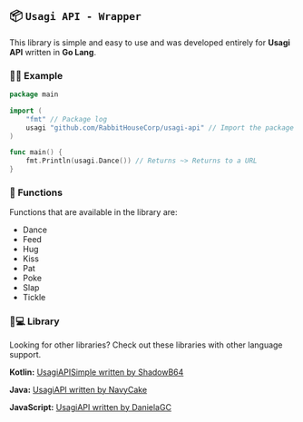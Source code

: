 ## 📦 `Usagi API - Wrapper`
This library is simple and easy to use and was developed entirely for **Usagi API** written in **Go Lang**.


### 👨‍🏫 Example
```go
package main

import (
	"fmt" // Package log
	usagi "github.com/RabbitHouseCorp/usagi-api" // Import the package
)

func main() {
	fmt.Println(usagi.Dance()) // Returns ~> Returns to a URL
}
```

### 🔌 Functions
Functions that are available in the library are:
- Dance
- Feed
- Hug
- Kiss
- Pat
- Poke
- Slap
- Tickle


### 🙂💻 Library
Looking for other libraries? Check out these libraries with other language support.

**Kotlin:**
[UsagiAPISimple written by ShadowB64](https://github.com/ShadowB64/UsagiAPISimple)

**Java:**
[UsagiAPI written by NavyCake](https://github.com/NavyCake/usagi-api)

**JavaScript:**
[UsagiAPI written by DanielaGC](https://github.com/DanielaGC/UsagiAPI)






